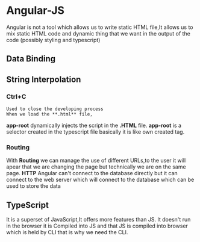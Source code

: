 # Angular-JS
Angular is not a tool which allows us to write static HTML file,It allows us to mix static HTML code and dynamic thing that we want in the output of the code (possibly styling and typescript)
##  Data Binding
##  String Interpolation
### Ctrl+C
    Used to close the developing process
    When we load the **.html** file,
   **app-root** dynamically injects the script in the **.HTML** file.
   **app-root** is a selector created in the typescript file basically it is like own created tag.
### Routing
With **Routing** we can manage the use of different URLs,to the user it will apear that we are changing the page but technically we are on the same page.
**HTTP** Angular can't connect to the database directly but it can connect to the web server which will connect to the database which can be used to store the data
## TypeScript
It is a superset of JavaScript,It offers more features than JS.
It doesn't run in the browser it is Compiled into JS and that JS is compiled into browser which is held by CLI that is why we need the CLI.

